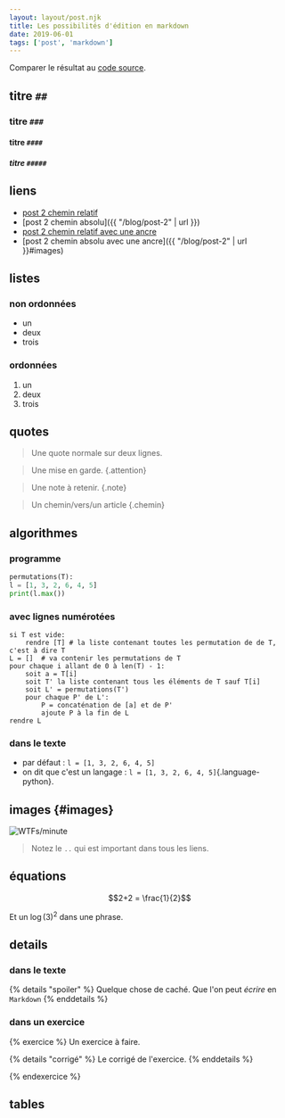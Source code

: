 ```yaml
---
layout: layout/post.njk 
title: Les possibilités d'édition en markdown
date: 2019-06-01
tags: ['post', 'markdown']
---
```


Comparer le résultat au [code source](https://raw.githubusercontent.com/FrancoisBrucker/do-it/main/src/blog/possibilite-markdown.md).

## titre `##`

### titre `###`

#### titre `####`

##### titre `#####`

## liens

* [post 2 chemin relatif](../post-2)
* [post 2 chemin absolu]({{ "/blog/post-2" | url }})
* [post 2 chemin relatif avec une ancre](../post-2#images)
* [post 2 chemin absolu avec une ancre]({{ "/blog/post-2" | url }}#images)

## listes

### non ordonnées 

* un
* deux
* trois

### ordonnées

1. un
2. deux
3. trois

## quotes

> Une quote normale
> sur deux lignes.


> Une mise en garde.
{.attention}


> Une note à retenir.
{.note}

> Un chemin/vers/un article
{.chemin}


## algorithmes

### programme

```python
permutations(T):
l = [1, 3, 2, 6, 4, 5]
print(l.max())
```

### avec lignes numérotées

```text#
si T est vide:
    rendre [T] # la liste contenant toutes les permutation de de T, c'est à dire T
L = []  # va contenir les permutations de T
pour chaque i allant de 0 à len(T) - 1:
    soit a = T[i]
    soit T' la liste contenant tous les éléments de T sauf T[i]
    soit L' = permutations(T')
    pour chaque P' de L':
        P = concaténation de [a] et de P'
        ajoute P à la fin de L
rendre L
```

### dans le texte 

* par défaut : `l = [1, 3, 2, 6, 4, 5]`
* on dit que c'est un langage : `l = [1, 3, 2, 6, 4, 5]`{.language-python}.

## images {#images}

![WTFs/minute](../wtfm.jpg)

> Notez le `..` qui est important dans tous les liens.

## équations

$$2+2 = \frac{1}{2}$$

Et un $\log(3)^2$ dans une phrase.

## details

### dans le texte

{% details "spoiler" %}
Quelque chose de caché. Que l'on peut *écrire* en `Markdown` 
{% enddetails %}

### dans un exercice

{% exercice %}
Un exercice à faire.

{% details "corrigé" %}
Le corrigé de l'exercice.
{% enddetails %}

{% endexercice %}

## tables